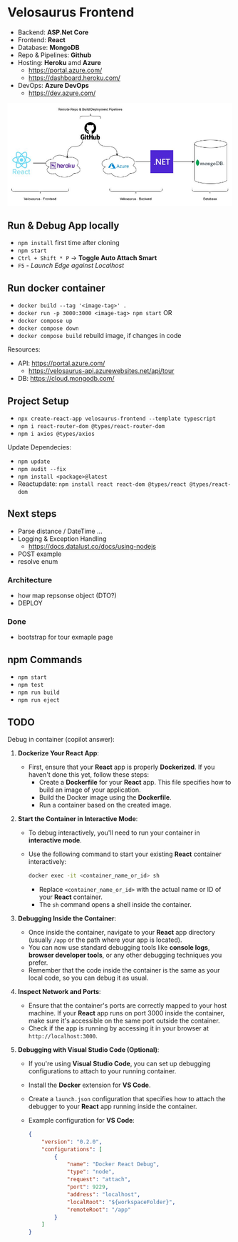 # Velosaurus Frontend

- Backend: **ASP.Net Core**
- Frontend: **React**
- Database: **MongoDB**
- Repo & Pipelines: **Github**
- Hosting: **Heroku** amd **Azure**
  - <https://portal.azure.com/>
  - <https://dashboard.heroku.com/>
- DevOps: **Azure DevOps**
  - <https://dev.azure.com/>

![Project Structure](velosaurus_architecture.jpg)

## Run & Debug App locally

- `npm install` first time after cloning
- `npm start`
- `Ctrl + Shift * P` -> **Toggle Auto Attach Smart**
- `F5` - *Launch Edge against Localhost*

## Run docker container

- `docker build --tag '<image-tag>' .`
- `docker run -p 3000:3000 <image-tag> npm start`
OR
- `docker compose up`
- `docker compose down`
- `docker compose build` rebuild image, if changes in code

Resources:

- API: <https://portal.azure.com/>
  - <https://velosaurus-api.azurewebsites.net/api/tour>
- DB: <https://cloud.mongodb.com/>

## Project Setup

- `npx create-react-app velosaurus-frontend --template typescript`
- `npm i react-router-dom @types/react-router-dom`
- `npm i axios @types/axios`

Update Dependecies:

- `npm update`
- `npm audit --fix`
- `npm install <package>@latest`
- Reactupdate: `npm install react react-dom @types/react @types/react-dom`

## Next steps

- Parse distance / DateTime ...
- Logging & Exception Handling
  - <https://docs.datalust.co/docs/using-nodejs>
- POST example
- resolve enum

### Architecture

- how map repsonse object (DTO?)
- DEPLOY

### Done

- bootstrap for tour exmaple page

## npm Commands

- `npm start`
- `npm test`
- `npm run build`
- `npm run eject`

## TODO

Debug in container (copilot answer):

1. **Dockerize Your React App**:
    - First, ensure that your **React** app is properly **Dockerized**. If you haven't done this yet, follow these steps:
        - Create a **Dockerfile** for your **React** app. This file specifies how to build an image of your application.
        - Build the Docker image using the **Dockerfile**.
        - Run a container based on the created image.

2. **Start the Container in Interactive Mode**:
    - To debug interactively, you'll need to run your container in **interactive mode**.
    - Use the following command to start your existing **React** container interactively:

        ```bash
        docker exec -it <container_name_or_id> sh
        ```

        - Replace `<container_name_or_id>` with the actual name or ID of your **React** container.
        - The `sh` command opens a shell inside the container.

3. **Debugging Inside the Container**:
    - Once inside the container, navigate to your **React** app directory (usually `/app` or the path where your app is located).
    - You can now use standard debugging tools like **console logs**, **browser developer tools**, or any other debugging techniques you prefer.
    - Remember that the code inside the container is the same as your local code, so you can debug it as usual.

4. **Inspect Network and Ports**:
    - Ensure that the container's ports are correctly mapped to your host machine. If your **React** app runs on port 3000 inside the container, make sure it's accessible on the same port outside the container.
    - Check if the app is running by accessing it in your browser at `http://localhost:3000`.

5. **Debugging with Visual Studio Code (Optional)**:
    - If you're using **Visual Studio Code**, you can set up debugging configurations to attach to your running container.
    - Install the **Docker** extension for **VS Code**.
    - Create a `launch.json` configuration that specifies how to attach the debugger to your **React** app running inside the container.
    - Example configuration for **VS Code**:

        ```json
        {
            "version": "0.2.0",
            "configurations": [
                {
                    "name": "Docker React Debug",
                    "type": "node",
                    "request": "attach",
                    "port": 9229,
                    "address": "localhost",
                    "localRoot": "${workspaceFolder}",
                    "remoteRoot": "/app"
                }
            ]
        }
        ```
